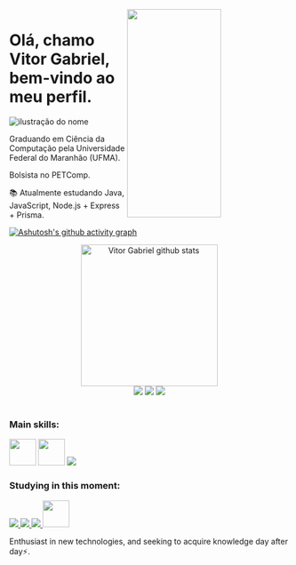 
<img align='right' width="58%" height="375px" src="https://github-readme-stats.vercel.app/api/top-langs/?username=vitorgrs&layout=compact&hide_border=true&title_color=A52A2A&text_color=A52A2A&bg_color=0d1117" />

# Olá, chamo Vitor Gabriel, bem-vindo ao meu perfil.

<img src="https://img.shields.io/static/v1?label=Overview&message=vitorgrs&color=A52A2A&style=for-the-badge&logo=GitHub" alt="ilustração do nome">

<p> Graduando em Ciência da Computação pela Universidade Federal do Maranhão (UFMA).</p>
<p>Bolsista no PETComp.</p>
<p>📚 Atualmente estudando Java, JavaScript, Node.js + Express + Prisma.</p>



[![Ashutosh's github activity graph](https://github-readme-activity-graph.vercel.app/graph?username=vitorgrs&bg_color=0d1117&color=A52A2A&line=A52A2A&point=FF0000&area=false&hide_border=true)](https://github.com/vitorgrs)


<div align="center">  
  <img width="70%" height="255px" src="https://github-readme-stats.vercel.app/api?username=vitorgrs&show_icons=true&count_private=true&hide_border=true&title_color=A52A2A&icon_color=A52A2Atext_color=c9d1d9&bg_color=0d1117" alt="Vitor Gabriel github stats" /> 
</div>


<div align="center"> 
  <a href="https://instagram.com/vitor_g4brie1" target="_blank"><img src="https://img.shields.io/badge/-Instagram-%23E4405F?style=for-the-badge&logo=instagram&logoColor=white" target="_blank"></a>
    <a href = "mailto:vitor.grs2004@gmail.com"><img src="https://img.shields.io/badge/-Gmail-%23333?style=for-the-badge&logo=gmail&logoColor=white" target="_blank"></a> 
    <a href="https://www.linkedin.com/in/Vitor-Gabriel-732b45280" target="_blank"><img src="https://img.shields.io/badge/-LinkedIn-%230077B5?style=for-the-badge&logo=linkedin&logoColor=white" target="_blank"></a>
</div>
<br/>

### Main skills:
<a href="https://docs.python.org/3/" target="_blank"> <img src="https://i.imgur.com/4oTjHoN.png" width="48" height="48"/></a>
<a href="http://linguagemc.com.br/" target="_blank"> <img src="https://img.icons8.com/color/48/000000/c-programming.png"  width="48" height="48"/></a> 
<a target="_blank" href="https://www.java.com" > <img src="https://img.icons8.com/color/48/000000/java-coffee-cup-logo.png" /> </a>


### Studying in this moment:
<a target="_blank" href="https://www.java.com" > <img src="https://img.icons8.com/color/48/000000/java-coffee-cup-logo.png" /> </a>
 <a href="https://www.w3.org/html/" target="_blank"> <img src="https://img.icons8.com/color/48/000000/html-5.png"/> </a> 
  <a href="https://www.w3schools.com/css/" target="_blank"> <img src="https://img.icons8.com/color/48/000000/css3.png"/> </a> 
   <a href="https://developer.mozilla.org/en-US/docs/Web/JavaScript" target="_blank"> <img src="https://img.icons8.com/color/48/000000/javascript.png"  width="48" height="48"/> </a> 


Enthusiast in new technologies, and seeking to acquire knowledge day after day⚡.

